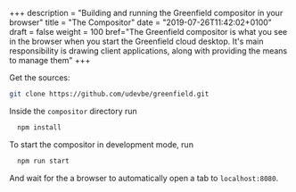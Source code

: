+++
description = "Building and running the Greenfield compositor in your browser"
title = "The Compositor"
date = "2019-07-26T11:42:02+0100"
draft = false
weight = 100
bref="The Greenfield compositor is what you see in the browser when you start the Greenfield cloud desktop. It's main responsibility is drawing client applications, along with providing the means to manage them"
+++

Get the sources:

```bash
git clone https://github.com/udevbe/greenfield.git
```

Inside the `compositor` directory run

```bash
  npm install
```

To start the compositor in development mode, run

```bash
  npm run start
```

And wait for the a browser to automatically open a tab to `localhost:8080`.

